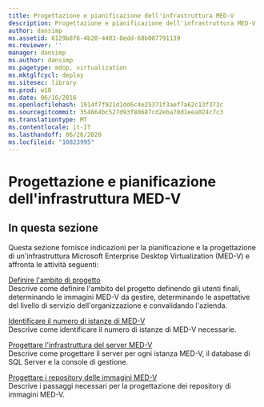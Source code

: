 ```yaml
---
title: Progettazione e pianificazione dell'infrastruttura MED-V
description: Progettazione e pianificazione dell'infrastruttura MED-V
author: dansimp
ms.assetid: 6129b8f6-4b20-4403-8edd-68b007791139
ms.reviewer: ''
manager: dansimp
ms.author: dansimp
ms.pagetype: mdop, virtualization
ms.mktglfcycl: deploy
ms.sitesec: library
ms.prod: w10
ms.date: 06/16/2016
ms.openlocfilehash: 1914f7f921d1dd6c4e25371f3aef7a62c13f373c
ms.sourcegitcommit: 354664bc527d93f80687cd2eba70d1eea024c7c3
ms.translationtype: MT
ms.contentlocale: it-IT
ms.lasthandoff: 06/26/2020
ms.locfileid: "10823995"
---
```

# Progettazione e pianificazione dell'infrastruttura MED-V


## In questa sezione


Questa sezione fornisce indicazioni per la pianificazione e la progettazione di un'infrastruttura Microsoft Enterprise Desktop Virtualization (MED-V) e affronta le attività seguenti:

<a href="" id="define-the-project-scope"></a>[Definire l'ambito di progetto](define-the-project-scope.md)  
Descrive come definire l'ambito del progetto definendo gli utenti finali, determinando le immagini MED-V da gestire, determinando le aspettative del livello di servizio dell'organizzazione e convalidando l'azienda.

<a href="" id="identify-the-number-of-med-v-instances"></a>[Identificare il numero di istanze di MED-V](identify-the-number-of-med-v-instances.md)  
Descrive come identificare il numero di istanze di MED-V necessarie.

<a href="" id="design-the-med-v-server-infrastructure"></a>[Progettare l'infrastruttura del server MED-V](design-the-med-v-server-infrastructure.md)  
Descrive come progettare il server per ogni istanza MED-V, il database di SQL Server e la console di gestione.

<a href="" id="design-the-med-v-image-repositories"></a>[Progettare i repository delle immagini MED-V](design-the-med-v-image-repositories.md)  
Descrive i passaggi necessari per la progettazione dei repository di immagini MED-V.

 

 





